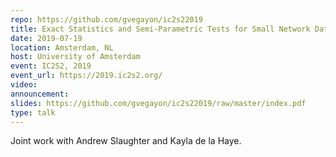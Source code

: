 ```yaml
---
repo: https://github.com/gvegayon/ic2s22019
title: Exact Statistics and Semi-Parametric Tests for Small Network Data
date: 2019-07-19
location: Amsterdam, NL
host: University of Amsterdam
event: IC2S2, 2019
event_url: https://2019.ic2s2.org/
video:
announcement:
slides: https://github.com/gvegayon/ic2s22019/raw/master/index.pdf
type: talk
---
```


Joint work with Andrew Slaughter and Kayla de la Haye.
